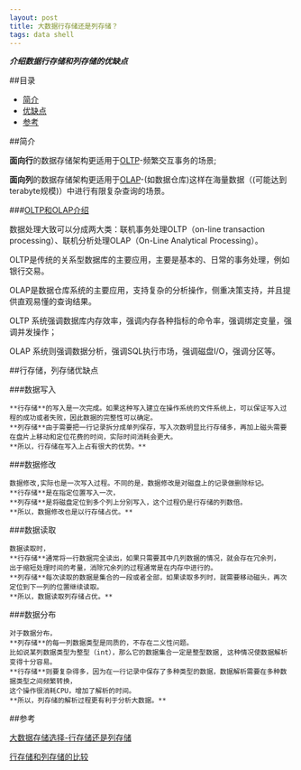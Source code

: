 ```yaml
---
layout: post
title: 大数据行存储还是列存储？
tags: data shell
---
```


***介绍数据行存储和列存储的优缺点***

##目录
* [简介](#简介)
* [优缺点](#优缺点)
* [参考](#参考)

<a id="简介"></a>
##简介

**面向行**的数据存储架构更适用于[OLTP](https://en.wikipedia.org/wiki/Online_transaction_processing)-频繁交互事务的场景;

**面向列**的数据存储架构更适用于[OLAP](https://en.wikipedia.org/wiki/Online_analytical_processing#Overview_of_OLAP_systems)-(如数据仓库)这样在海量数据（(可能达到 terabyte规模)）中进行有限复杂查询的场景。
 
###[OLTP和OLAP介绍](http://blog.csdn.net/zhangzheng0413/article/details/8271322/)

数据处理大致可以分成两大类：联机事务处理OLTP（on-line transaction processing）、联机分析处理OLAP（On-Line Analytical Processing）。

OLTP是传统的关系型数据库的主要应用，主要是基本的、日常的事务处理，例如银行交易。

OLAP是数据仓库系统的主要应用，支持复杂的分析操作，侧重决策支持，并且提供直观易懂的查询结果。 

OLTP 系统强调数据库内存效率，强调内存各种指标的命令率，强调绑定变量，强调并发操作；

OLAP 系统则强调数据分析，强调SQL执行市场，强调磁盘I/O，强调分区等。 

<a id="优缺点"></a>
##行存储，列存储优缺点

###数据写入
```
**行存储**的写入是一次完成。如果这种写入建立在操作系统的文件系统上，可以保证写入过程的成功或者失败，因此数据的完整性可以确定。
**列存储**由于需要把一行记录拆分成单列保存，写入次数明显比行存储多，再加上磁头需要在盘片上移动和定位花费的时间，实际时间消耗会更大。
**所以，行存储在写入上占有很大的优势。**
```

###数据修改

```
数据修改,实际也是一次写入过程。不同的是，数据修改是对磁盘上的记录做删除标记。
**行存储**是在指定位置写入一次，
**列存储**是将磁盘定位到多个列上分别写入，这个过程仍是行存储的列数倍。
**所以，数据修改也是以行存储占优。**

```
###数据读取

```
数据读取时，
**行存储**通常将一行数据完全读出，如果只需要其中几列数据的情况，就会存在冗余列，
出于缩短处理时间的考量，消除冗余列的过程通常是在内存中进行的。
**列存储**每次读取的数据是集合的一段或者全部，如果读取多列时，就需要移动磁头，再次定位到下一列的位置继续读取。
**所以，数据读取列存储占优。**

```

###数据分布

```
对于数据分布，
**列存储**的每一列数据类型是同质的，不存在二义性问题。
比如说某列数据类型为整型（int），那么它的数据集合一定是整型数据, 这种情况使数据解析变得十分容易。
**行存储**则要复杂得多，因为在一行记录中保存了多种类型的数据，数据解析需要在多种数据类型之间频繁转换，
这个操作很消耗CPU，增加了解析的时间。
**所以，列存储的解析过程更有利于分析大数据。**
```

<a id="参考"></a>
##参考

[大数据存储选择-行存储还是列存储](http://www.infoq.com/cn/articles/bigdata-store-choose)

[行存储和列存储的比较](http://www.douapp.com/post/525203)


